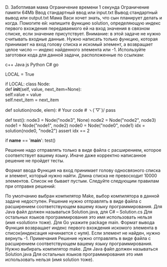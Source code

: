 D. Заботливая мама
Ограничение времени	1 секунда
Ограничение памяти	64Mb
Ввод	стандартный ввод или input.txt
Вывод	стандартный вывод или output.txt
Мама Васи хочет знать, что сын планирует делать и когда. Помогите ей: напишите функцию solution, определяющую индекс первого вхождения передаваемого ей на вход значения в связном списке, если значение присутствует.
Внимание: в этой задаче не нужно считывать входные данные. Нужно написать только функцию, которая принимает на вход голову списка и искомый элемент, а возвращает целое число — индекс найденного элемента или -1.
Используйте заготовки кода для данной задачи, расположенные по ссылкам:

c++
Java
js
Python
C#
go

LOCAL = True

if LOCAL:
    class Node:  
        def __init__(self, value, next_item=None):  
            self.value = value  
            self.next_item = next_item

def solution(node, elem):
    # Your code
    # ヽ(´▽`)/
    pass

def test():
    node3 = Node("node3", None)
    node2 = Node("node2", node3)
    node1 = Node("node1", node2)
    node0 = Node("node0", node1)
    idx = solution(node0, "node2")
    assert idx == 2

if __name__ == '__main__':
    test()

Решение надо отправлять только в виде файла с расширением, которое соответствует вашему языку. Иначе даже корректно написанное решение не пройдет тесты.

Формат ввода
Функция на вход принимает голову односвязного списка и элемент, который нужно найти. Длина списка не превосходит 10000 элементов. Список не бывает пустым.
Следуйте следующим правилам при отправке решений:

По умолчанию выбран компилятор Make, выбор компилятора в данной задаче недоступен.
Решение нужно отправлять в виде файла с расширением соответствующем вашему языку программирования.
Для Java файл должен называться Solution.java, для C# – Solution.cs
Для остальных языков программирования это имя использовать нельзя (имя «solution» тоже).
Для Go укажите package main.
Формат вывода
Функция возвращает индекс первого вхождения искомого элемента в список(индексация начинается с нуля). Если элемент не найден, нужно вернуть -1.
Примечания
Решение нужно отправлять в виде файла с расширением соответствующем вашему языку программирования. Нужно выбирать компилятор make.
Для Java файл должен называться Solution.java
Для остальных языков программирования это имя использовать нельзя (имя solution тоже).